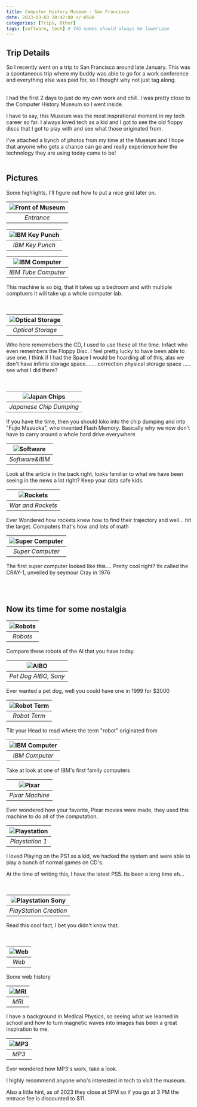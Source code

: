 ```yaml
---
title: Computer History Museum - San Francisco
date: 2023-03-03 20:42:00 +/-0500
categories: [Trips, Other]
tags: [software, tech] # TAG names should always be lowercase
---
```


## Trip Details

So I recently went on a trip to San Francisco around late January. This was a spontaneous trip where my buddy was able to go for a work conference and everything else was paid for, so I thought why not just tag along.

<br>
I had the first 2 days to just do my own work and chill. I was pretty close to the Computer History Museum so I went inside.

<br>

I have to say, this Museum was the most
insprational moment in my tech career so far. I always loved tech as a kid and I got to see the old floppy discs that I got to play with and see what those originated from.

I've attached a bynch of photos from my time at the Museum and I hope that anyone who gets a chance can go and really experience how the technology they are using today came to be!
<br><br>

## Pictures

Some highlights, I'll figure out how to put a nice grid later on.
<br>

| ![Front of Museum](/assets/img/ComputerHistoryMuseum/IMG_2095.jpeg) |
| :-----------------------------------------------------------------: |
|                             _Entrance_                              |

| ![IBM Key Punch](/assets/img/ComputerHistoryMuseum/IMG_2097.jpeg) |
| :---------------------------------------------------------------: |
|                          _IBM Key Punch_                          |

| ![IBM Computer](/assets/img/ComputerHistoryMuseum/IMG_2100.jpeg) |
| :--------------------------------------------------------------: |
|                       _IBM Tube Computer_                        |

This machine is so big, that it takes up a bedroom and with multiple comptuers it will take up a whole computer lab.

<br>

| ![Optical Storage](/assets/img/ComputerHistoryMuseum/IMG_2101.jpeg) |
| :-----------------------------------------------------------------: |
|                          _Optical Storage_                          |

Who here rememebers the CD, I used to use these all the time. Infact who even remembers the Floppy Disc. I feel pretty lucky to have been able to use one. I think if I had the Space I would be hoarding all of this, alas we don't have infinte storage space........correction physical storage space ..... see what I did there?

<br>

| ![Japan Chips](/assets/img/ComputerHistoryMuseum/IMG_2103.jpeg) |
| :-------------------------------------------------------------: |
|                     _Japanese Chip Dumping_                     |

If you have the time, then you should loko into the chip dumping and into "Fujio Masuoka", who invented Flash Memory. Basically why we now don't have to carry around a whole hard drive everywhere

| ![Software](/assets/img/ComputerHistoryMuseum/IMG_2105.jpeg) |
| :----------------------------------------------------------: |
|                        _Software&IBM_                        |

Look at the article in the back right, looks familiar to what we have been seeing in the news a lot right? Keep your data safe kids.

| ![Rockets](/assets/img/ComputerHistoryMuseum/IMG_2107.jpeg) |
| :---------------------------------------------------------: |
|                      _War and Rockets_                      |

Ever Wondered how rockets knew how to find their trajectory and well... hit the target. Computers that's how and lots of math

| ![Super Computer](/assets/img/ComputerHistoryMuseum/IMG_2116.jpeg) |
| :----------------------------------------------------------------: |
|                          _Super Computer_                          |

The first super computer looked like this.... Pretty cool right?
Its called the CRAY-1, unveiled by seymour Cray in 1976

<br><br>

## Now its time for some nostalgia

| ![Robots](/assets/img/ComputerHistoryMuseum/IMG_2118.jpeg) |
| :--------------------------------------------------------: |
|                          _Robots_                          |

Compare these robots of the AI that you have today.

| ![AIBO](/assets/img/ComputerHistoryMuseum/IMG_2119.jpeg) |
| :------------------------------------------------------: |
|                   _Pet Dog AIBO, Sony_                   |

Ever wanted a pet dog, well you could have one in 1999 for $2000

| ![Robot Term](/assets/img/ComputerHistoryMuseum/IMG_2120.jpeg) |
| :------------------------------------------------------------: |
|                          _Robot Term_                          |

Tilt your Head to read where the term "robot"
originated from

| ![IBM Computer](/assets/img/ComputerHistoryMuseum/IMG_2122.jpeg) |
| :--------------------------------------------------------------: |
|                          _IBM Computer_                          |

Take at look at one of IBM's first family computers
<br>

| ![Pixar](/assets/img/ComputerHistoryMuseum/IMG_2121.jpeg) |
| :-------------------------------------------------------: |
|                      _Pixar Machine_                      |

Ever wondered how your favorite, Pixar movies were made, they used this machine to do all of the computation.
<br>

| ![Playstation](/assets/img/ComputerHistoryMuseum/IMG_2127.jpeg) |
| :-------------------------------------------------------------: |
|                         _Playstation 1_                         |

I loved Playing on the PS1 as a kid, we hacked the system and were able to play a bunch of normal games on CD's.

At the time of writing this, I have the latest PS5. Its been a long time eh...

<br>

| ![Playstation Sony](/assets/img/ComputerHistoryMuseum/IMG_2128.jpeg) |
| :------------------------------------------------------------------: |
|                        _PlayStation Creation_                        |

Read this cool fact, I bet you didn't know that.

<br>

| ![Web](/assets/img/ComputerHistoryMuseum/IMG_2130.jpeg) |
| :-----------------------------------------------------: |
|                          _Web_                          |

Some web history

| ![MRI](/assets/img/ComputerHistoryMuseum/IMG_2136.jpeg) |
| :-----------------------------------------------------: |
|                          _MRI_                          |

I have a background in Medical Physics, so seeing what we learned in school and how to turn magnetic waves into images has been a great inspiration to me.

| ![MP3](/assets/img/ComputerHistoryMuseum/IMG_2138.jpeg) |
| :-----------------------------------------------------: |
|                          _MP3_                          |

Ever wondered how MP3's work, take a look.

I highly recommend anyone who's interested in tech to visit the museum.

Also a little hint, as of 2023 they close at 5PM so if you go at 3 PM the entrace fee is discounted to $11.
